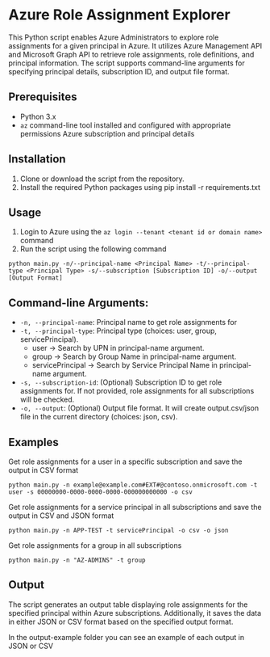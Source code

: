 # Azure Role Assignment Explorer

This Python script enables Azure Administrators to explore role assignments for a given principal in Azure. It utilizes Azure Management API and Microsoft Graph API to retrieve role assignments, role definitions, and principal information. The script supports command-line arguments for specifying principal details, subscription ID, and output file format.

## Prerequisites
- Python 3.x
- `az` command-line tool installed and configured with appropriate permissions Azure subscription and principal details

## Installation
1. Clone or download the script from the repository.
2. Install the required Python packages using pip install -r requirements.txt

## Usage
1. Login to Azure using the `az login --tenant <tenant id or domain name>` command
2. Run the script using the following command
```
python main.py -n/--principal-name <Principal Name> -t/--principal-type <Principal Type> -s/--subscription [Subscription ID] -o/--output [Output Format]
```

## Command-line Arguments:
- `-n, --principal-name`: Principal name to get role assignments for
- `-t, --principal-type`: Principal type (choices: user, group, servicePrincipal).
  - user -> Search by UPN in principal-name argument.
  - group -> Search by Group Name in principal-name argument.
  - servicePrincipal -> Search by Service Principal Name in principal-name argument.
- `-s, --subscription-id`: (Optional) Subscription ID to get role assignments for. If not provided, role assignments for all subscriptions will be checked.
- `-o, --output`: (Optional) Output file format. It will create output.csv/json file in the current directory (choices: json, csv).

## Examples
Get role assignments for a user in a specific subscription and save the output in CSV format
```
python main.py -n example@example.com#EXT#@contoso.onmicrosoft.com -t user -s 00000000-0000-0000-0000-000000000000 -o csv
```
Get role assignments for a service principal in all subscriptions and save the output in CSV and JSON format
```
python main.py -n APP-TEST -t servicePrincipal -o csv -o json
```
Get role assignments for a group in all subscriptions
```
python main.py -n "AZ-ADMINS" -t group
```

## Output
The script generates an output table displaying role assignments for the specified principal within Azure subscriptions. Additionally, it saves the data in either JSON or CSV format based on the specified output format.

In the output-example folder you can see an example of each output in JSON or CSV
